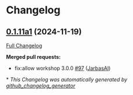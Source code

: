 # Changelog

## [0.1.11a1](https://github.com/OpenVoiceOS/skill-ovos-weather/tree/0.1.11a1) (2024-11-19)

[Full Changelog](https://github.com/OpenVoiceOS/skill-ovos-weather/compare/0.1.10...0.1.11a1)

**Merged pull requests:**

- fix:allow workshop 3.0.0 [\#97](https://github.com/OpenVoiceOS/skill-ovos-weather/pull/97) ([JarbasAl](https://github.com/JarbasAl))



\* *This Changelog was automatically generated by [github_changelog_generator](https://github.com/github-changelog-generator/github-changelog-generator)*
